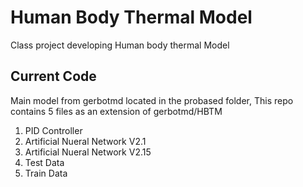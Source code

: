 # Human Body Thermal Model

Class project developing Human body thermal Model

## Current Code 

Main model from gerbotmd located in the probased folder, 
This repo contains 5 files as an extension of gerbotmd/HBTM

1. PID Controller
2. Artificial Nueral Network V2.1
3. Artificial Nueral Network V2.15
4. Test Data
5. Train Data
